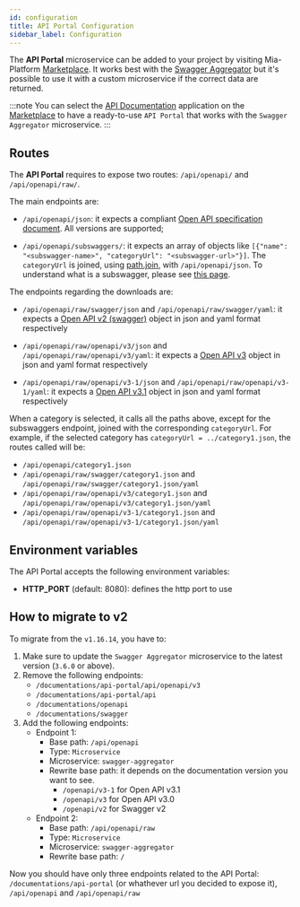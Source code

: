 ```yaml
---
id: configuration
title: API Portal Configuration
sidebar_label: Configuration
---
```


<!--
WARNING: this file was automatically generated by Mia-Platform Doc Aggregator.
DO NOT MODIFY IT BY HAND.
Instead, modify the source file and run the aggregator to regenerate this file.
-->

The **API Portal** microservice can be added to your project by visiting Mia-Platform [Marketplace](/marketplace/overview_marketplace.md). It works best with the [Swagger Aggregator](/runtime_suite/swagger-aggregator/10_overview.md) but it's possible to use it with a custom microservice if the correct data are returned.

:::note
You can select the [API Documentation](/runtime_suite_applications/api-documentation-aggregator/10_overview.md) application on the [Marketplace](/marketplace/overview_marketplace.md) to have a ready-to-use `API Portal` that works with the `Swagger Aggregator` microservice.
:::

## Routes

The **API Portal** requires to expose two routes: `/api/openapi/` and `/api/openapi/raw/`.

The main endpoints are:

* `/api/openapi/json`: it expects a compliant [Open API specification document](https://swagger.io/resources/open-api/). All versions are supported;

* `/api/openapi/subswaggers/`: it expects an array of objects like `[{"name": "<subswagger-name>", "categoryUrl": "<subswagger-url>"}]`. The `categoryUrl` is joined, using [path.join](https://www.npmjs.com/package/path), with `/api/openapi/json`. To understand what is a subswagger, please see [this page](/development_suite/api-console/advanced-section/swagger-aggregator/configuration.md#subswaggers).

The endpoints regarding the downloads are:

* `/api/openapi/raw/swagger/json` and `/api/openapi/raw/swagger/yaml`: it expects a [Open API v2 (swagger)](https://swagger.io/specification/v2/) object in json and yaml format respectively

* `/api/openapi/raw/openapi/v3/json` and `/api/openapi/raw/openapi/v3/yaml`: it expects a [Open API v3](https://swagger.io/specification/v3/) object in json and yaml format respectively

* `/api/openapi/raw/openapi/v3-1/json` and `/api/openapi/raw/openapi/v3-1/yaml`: it expects a [Open API v3.1](https://swagger.io/specification/) object in json and yaml format respectively

When a category is selected, it calls all the paths above, except for the subswaggers endpoint, joined with the corresponding `categoryUrl`.
For example, if the selected category has `categoryUrl = ../category1.json`, the routes called will be:

* `/api/openapi/category1.json`
* `/api/openapi/raw/swagger/category1.json` and `/api/openapi/raw/swagger/category1.json/yaml`
* `/api/openapi/raw/openapi/v3/category1.json` and `/api/openapi/raw/openapi/v3/category1.json/yaml`
* `/api/openapi/raw/openapi/v3-1/category1.json` and `/api/openapi/raw/openapi/v3-1/category1.json/yaml`


## Environment variables

The API Portal accepts the following environment variables:

- **HTTP_PORT** (default: 8080): defines the http port to use

## How to migrate to v2

To migrate from the `v1.16.14`, you have to:

1. Make sure to update the `Swagger Aggregator` microservice to the latest version (`3.6.0` or above).
2. Remove the following endpoints:
    - `/documentations/api-portal/api/openapi/v3`
    - `/documentations/api-portal/api`
    - `/documentations/openapi`
    - `/documentations/swagger`
3. Add the following endpoints:
    - Endpoint 1:
      * Base path: `/api/openapi`
      * Type: `Microservice`
      * Microservice: `swagger-aggregator`
      * Rewrite base path: it depends on the documentation version you want to see.
        * `/openapi/v3-1` for Open API v3.1
        * `/openapi/v3` for Open API v3.0
        * `/openapi/v2` for Swagger v2
    - Endpoint 2:
      * Base path: `/api/openapi/raw`
      * Type: `Microservice`
      * Microservice: `swagger-aggregator`
      * Rewrite base path: `/`

Now you should have only three endpoints related to the API Portal: `/documentations/api-portal` (or whathever url you decided to expose it), `/api/openapi` and `/api/openapi/raw`
